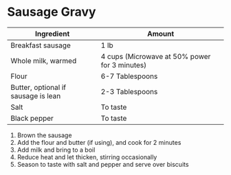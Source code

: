 Sausage Gravy
=============

Ingredient | Amount
-|-
Breakfast sausage | 1 lb
Whole milk, warmed | 4 cups (Microwave at 50% power for 3 minutes)
Flour | 6-7 Tablespoons
Butter, optional if sausage is lean | 2-3 Tablespoons
Salt | To taste
Black pepper| To taste

1. Brown the sausage
2. Add the flour and butter (if using), and cook for 2 minutes
3. Add milk and bring to a boil
4. Reduce heat and let thicken, stirring occasionally
4. Season to taste with salt and pepper and serve over biscuits
